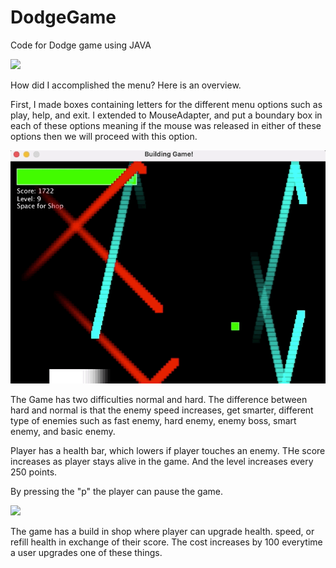 # DodgeGame
Code for Dodge game using JAVA

![](dodgestart.gif)

How did I accomplished the menu? Here is an overview.

First, I made boxes containing letters for the different menu options such as play, help, and exit. I extended to MouseAdapter, and put a boundary box in each of these options meaning if the mouse was released in either of these options then we will proceed with this option. 

![](dodgegameplay.gif)

The Game has two difficulties normal and hard. The difference between hard and normal is that the enemy speed increases, get smarter, different type of enemies such as fast enemy, hard enemy, enemy boss, smart enemy, and basic enemy. 

Player has a health bar, which lowers if player touches an enemy. THe score increases as player stays alive in the game. And the level increases every 250 points. 

By pressing the "p" the player can pause the game.

![](dodgeshop.gif)

The game has a build in shop where player can upgrade health. speed, or refill health in exchange of their score. The cost increases by 100 everytime a user upgrades one of these things.

